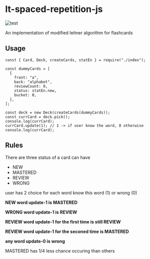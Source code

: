 # lt-spaced-repetition-js 
![test](https://github.com/StTronn/leitner-spaced-rep-js/workflows/Node.js%20CI/badge.svg)

An implementation of modified leitner algorithm for flashcards


## Usage
```
const { Card, Deck, createCards, statEn } = require("./index");

const dummyCards = [
  {
    front: "a",
    back: "alphabet",
    reviewCount: 0,
    status: statEn.new,
    bucket: 0,
  },
];

const deck = new Deck(createCards(dummyCards));
const currCard = deck.pick();
console.log(currCard);
currCard.update(1); // 1 -> if user know the word, 0 otherwise
console.log(currCard);

```

## Rules 
There are three status of a card can have 
* NEW
* MASTERED
* REVIEW
* WRONG

user has 2 choice for each word know this word (1) or wrong (0)

**NEW word update-1 is MASTERED**

**WRONG word update-1 is  REVIEW**

**REVIEW word update-1 for the first time is still REVIEW**

**REVIEW word update-1 for the seconed time is MASTERED**

**any word update-0 is wrong**

MASTERED has 1/4 less chance occuring than others

